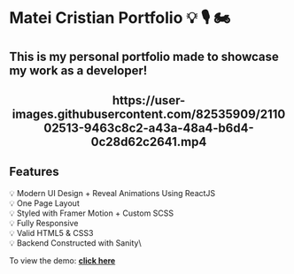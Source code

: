 # Matei Cristian Portfolio 💡 🎙 🏍 

## This is my personal portfolio made to showcase my work as a developer!

<h2 align="center">
  https://user-images.githubusercontent.com/82535909/211002513-9463c8c2-a43a-48a4-b6d4-0c28d62c2641.mp4
  <br>
</h2>

## Features

💡 Modern UI Design + Reveal Animations Using ReactJS \
💡 One Page Layout\
💡 Styled with Framer Motion + Custom SCSS\
💡 Fully Responsive\
💡 Valid HTML5 & CSS3\
💡 Backend Constructed with Sanity\


To view the demo: **[click here](https://mateicristiandev.com/)**
